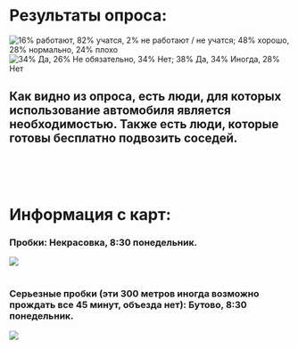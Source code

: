 # Результаты опроса:
![16% работают, 82% учатся, 2% не работают / не учатся; 48% хорошо, 28% нормально, 24% плохо](https://sun9-37.userapi.com/impf/Z91pkhUTBl1cXSab2oknJxyUuWwXKvgTJpMJ-g/soVVF7ZAHAE.jpg?size=1020x979&quality=96&sign=e9da6601a0c7f91e15f441e3007856da&type=album)
![34% Да, 26% Не обязательно, 34% Нет; 38% Да, 34% Иногда, 28% Нет](https://sun9-48.userapi.com/impf/GJkxDXB5EiVCrGREKxCh0reEUzAL-6sRZGzdcA/cBqyhUkzOBY.jpg?size=1074x1028&quality=96&sign=87d17bdfbc06910d3541504f4bdd3acf&type=album)

## Как видно из опроса, есть люди, для которых использование автомобиля является необходимостью. Также есть люди, которые готовы бесплатно подвозить соседей.

<br/><br/><br/>

# Информация с карт:
### Пробки: Некрасовка, 8:30 понедельник.
![](https://sun9-27.userapi.com/impf/bgoRKBGRGnabrIuBUhPvf3e1HGaHpmyHWMFHCg/KmaeisuuAuQ.jpg?size=1761x1104&quality=96&sign=471e736f61b53853c9588b0c072c0336&type=album)
<br/><br/>
### Серьезные пробки (эти 300 метров иногда возможно прождать все 45 минут, объезда нет): Бутово, 8:30 понедельник.
![](https://sun9-45.userapi.com/impf/HYlR1-1mzwf6h9mosqsms5y0mQbEob7atp2cGQ/HOVFs_g8_EA.jpg?size=2147x994&quality=96&sign=2ef1c58bf34764132f1dc8f39b2b0498&type=album)